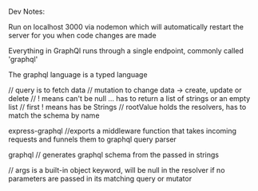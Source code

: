 Dev Notes:

Run on localhost 3000 via nodemon which will automatically restart the server for you when code changes are made

Everything in GraphQl runs through a single endpoint, commonly called 'graphql'

The graphql language is a typed language

// query is to fetch data
// mutation to change data -> create, update or delete
// ! means can't be null ... has to return a list of strings or an empty list
    // first ! means has be Strings
// rootValue holds the resolvers, has to match the schema by name

express-graphql  //exports a middleware function that takes incoming requests and funnels them to graphql query parser

graphql         // generates graphql schema from the passed in strings

// args is a built-in object keyword, will be null in the resolver if no parameters are passed in its matching query or mutator
